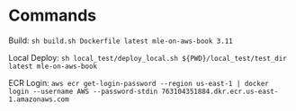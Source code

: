 # Commands

Build: `sh build.sh Dockerfile latest mle-on-aws-book 3.11`

Local Deploy: `sh local_test/deploy_local.sh ${PWD}/local_test/test_dir latest mle-on-aws-book`

ECR Login: `aws ecr get-login-password --region us-east-1 | docker login --username AWS --password-stdin 763104351884.dkr.ecr.us-east-1.amazonaws.com`